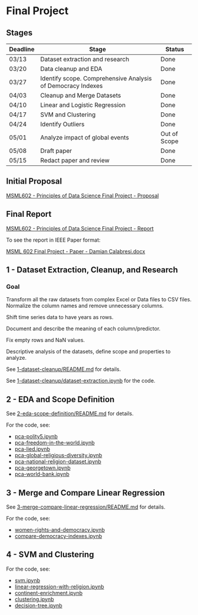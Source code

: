# Final Project

## Stages

Deadline | Stage | Status
--- | --- | ---
03/13 | Dataset extraction and research | Done
03/20 | Data cleanup and EDA | Done
03/27 | Identify scope. Comprehensive Analysis of Democracy Indexes | Done
04/03 | Cleanup and Merge Datasets | Done
04/10 | Linear and Logistic Regression | Done
04/17 | SVM and Clustering | Done
04/24 | Identify Outliers | Done
05/01 | Analyze impact of global events | Out of Scope
05/08 | Draft paper | Done
05/15 | Redact paper and review | Done

## Initial Proposal

[MSML602 - Principles of Data Science Final Project - Proposal](./MSML602%20-%20Damian%20Calabresi%20-%20Final%20Project%20-%20Proposal.md)

## Final Report

[MSML602 - Principles of Data Science Final Project - Report](./MSML602%20-%20Damian%20Calabresi%20-%20Final%20Project%20-%20Report.md)

To see the report in IEEE Paper format:

[MSML 602 Final Project - Paper - Damian Calabresi.docx](./MSML%20602%20Final%20Project%20-%20Paper%20-%20Damian%20Calabresi.docx)

## 1 - Dataset Extraction, Cleanup, and Research

### Goal

Transform all the raw datasets from complex Excel or Data files to CSV files. Normalize the column names and remove unnecessary columns.

Shift time series data to have years as rows.

Document and describe the meaning of each column/predictor.

Fix empty rows and NaN values.

Descriptive analysis of the datasets, define scope and properties to analyze.

See [1-dataset-cleanup/README.md](1-dataset-cleanup/README.md) for details.

See [1-dataset-cleanup/dataset-extraction.ipynb](1-dataset-cleanup/dataset-extraction.ipynb) for the code.

## 2 - EDA and Scope Definition

See [2-eda-scope-definition/README.md](2-eda-scope-definition/README.md) for details.

For the code, see:
- [pca-polity5.ipynb](2-eda-scope-definition/pca-polity5.ipynb)
- [pca-freedom-in-the-world.ipynb](2-eda-scope-definition/pca-freedom-in-the-world.ipynb)
- [pca-lied.ipynb](2-eda-scope-definition/pca-lied.ipynb)
- [pca-global-religious-diversity.ipynb](2-eda-scope-definition/pca-global-religious-diversity.ipynb)
- [pca-national-religion-dataset.ipynb](2-eda-scope-definition/pca-national-religion-dataset.ipynb)
- [pca-georgetown.ipynb](2-eda-scope-definition/pca-georgetown.ipynb)
- [pca-world-bank.ipynb](2-eda-scope-definition/pca-world-bank.ipynb)

## 3 - Merge and Compare Linear Regression

See [3-merge-compare-linear-regression/README.md](3-merge-compare-linear-regression/README.md) for details.

For the code, see:
- [women-rights-and-democracy.ipynb](3-merge-compare-linear-regression/women-rights-and-democracy.ipynb)
- [compare-democracy-indexes.ipynb](3-merge-compare-linear-regression/compare-democracy-indexes.ipynb)

## 4 - SVM and Clustering

For the code, see:
- [svm.ipynb](4-svm-clustering/svm.ipynb)
- [linear-regression-with-religion.ipynb](4-svm-clustering/linear-regression-with-religion.ipynb)
- [continent-enrichment.ipynb](4-svm-clustering/continent-enrichment.ipynb)
- [clustering.ipynb](4-svm-clustering/clustering.ipynb)
- [decision-tree.ipynb](4-svm-clustering/decision-tree.ipynb)